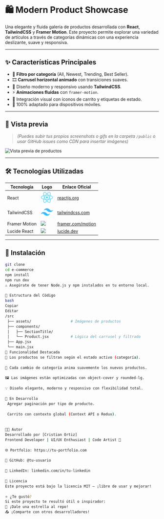 # 🛍️ Modern Product Showcase

Una elegante y fluida galería de productos desarrollada con **React**, **TailwindCSS** y **Framer Motion**. Este proyecto permite explorar una variedad de artículos a través de categorías dinámicas con una experiencia deslizante, suave y responsiva.

---

## ✨ Características Principales

- 🔄 **Filtro por categoría** (All, Newest, Trending, Best Seller).
- 🎞️ **Carrusel horizontal animado** con transiciones suaves.
- 🎨 Diseño moderno y responsivo usando **TailwindCSS**.
- ⚡ **Animaciones fluidas** con `framer-motion`.
- 🛒 Integración visual con íconos de carrito y etiquetas de estado.
- 📱 100% adaptado para dispositivos móviles.

---

## 📸 Vista previa

> _(Puedes subir tus propios screenshots o gifs en la carpeta `/public` o usar GitHub issues como CDN para insertar imágenes)_

![Vista previa de productos](https://raw.githubusercontent.com/metazack89/product-showcase/main/public/demo.gif)

---

## 🛠️ Tecnologías Utilizadas

| Tecnología    | Logo                                                                                                                       | Enlace Oficial                                      |
| ------------- | -------------------------------------------------------------------------------------------------------------------------- | --------------------------------------------------- |
| React         | <img src="https://raw.githubusercontent.com/devicons/devicon/master/icons/react/react-original.svg" width="40" />          | [reactjs.org](https://reactjs.org/)                 |
| TailwindCSS   | <img src="https://raw.githubusercontent.com/devicons/devicon/master/icons/tailwindcss/tailwindcss-plain.svg" width="40" /> | [tailwindcss.com](https://tailwindcss.com/)         |
| Framer Motion | <img src="https://www.svgrepo.com/show/354398/framer.svg" width="40" />                                                    | [framer.com/motion](https://www.framer.com/motion/) |
| Lucide React  | <img src="https://lucide.dev/favicon.svg" width="40" />                                                                    | [lucide.dev](https://lucide.dev/)                   |

---

## 🚀 Instalación

```bash
git clone
cd e-commerce
npm install
npm run dev
⚠️ Asegúrate de tener Node.js y npm instalados en tu entorno local.

🧠 Estructura del Código
bash
Copiar
Editar
/src
 ├── assets/                  # Imágenes de productos
 ├── components/
 │   ├── SectionTitle/
 │   └── Product.jsx          # Lógica del carrusel y filtrado
 ├── App.jsx
 └── main.jsx
🧩 Funcionalidad Destacada
📂 Los productos se filtran según el estado activo (categoría).

🌈 Cada cambio de categoría anima suavemente los nuevos productos.

🖼️ Las imágenes están optimizadas con object-cover y rounded-lg.

💡 Diseño elegante, moderno y responsivo con flexibilidad total.

🧪 En Desarrollo
 Agregar paginación por tipo de producto.

 Carrito con contexto global (Context API o Redux).


👨‍💻 Autor
Desarrollado por [Cristian Ortiz]
Frontend Developer | UI/UX Enthusiast | Code Artist 🎨

🌐 Portfolio: https://tu-portfolio.com

🐙 GitHub: @tu-usuario

💼 LinkedIn: linkedin.com/in/tu-linkedin

📄 Licencia
Este proyecto está bajo la licencia MIT — ¡libre de usar y mejorar!

⭐ ¿Te gustó?
Si este proyecto te resultó útil o inspirador:
🌟 ¡Dale una estrella al repo!
📤 ¡Comparte con otros desarrolladores!
```
